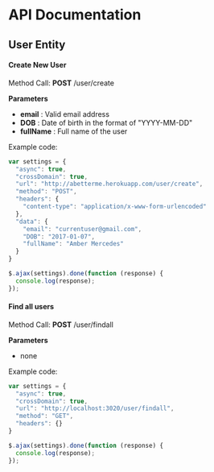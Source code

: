 # API Documentation


## User Entity

#### Create New User
Method Call: **POST** /user/create

**Parameters**
 - **email** : Valid email address
 - **DOB** : Date of birth in the format of "YYYY-MM-DD"
 - **fullName** : Full name of the user

Example code:
```javascript
var settings = {
  "async": true,
  "crossDomain": true,
  "url": "http://abetterme.herokuapp.com/user/create",
  "method": "POST",
  "headers": {
    "content-type": "application/x-www-form-urlencoded"
  },
  "data": {
    "email": "currentuser@gmail.com",
    "DOB": "2017-01-07",
    "fullName": "Amber Mercedes"
  }
}

$.ajax(settings).done(function (response) {
  console.log(response);
});
```

#### Find all users
Method Call: **POST** /user/findall

**Parameters**
 - none

Example code:
```javascript
var settings = {
  "async": true,
  "crossDomain": true,
  "url": "http://localhost:3020/user/findall",
  "method": "GET",
  "headers": {}
}

$.ajax(settings).done(function (response) {
  console.log(response);
});
```

